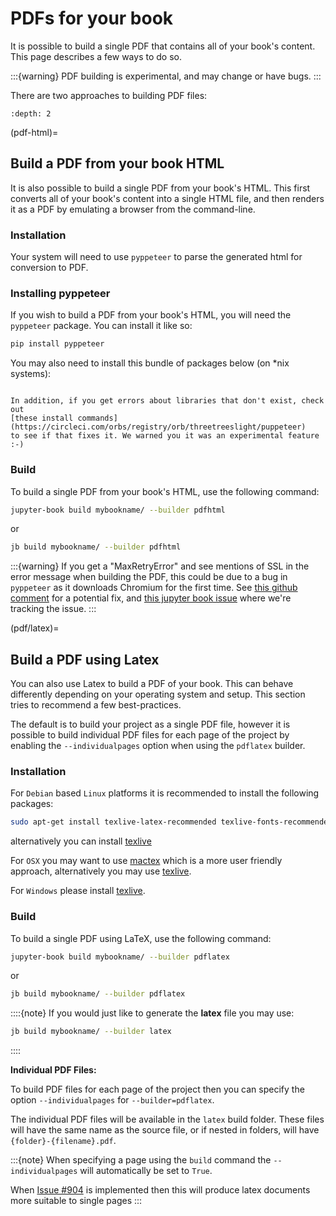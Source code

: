 # PDFs for your book

It is possible to build a single PDF that contains all of your book's content. This
page describes a few ways to do so.

:::{warning}
PDF building is experimental, and may change or have bugs.
:::

There are two approaches to building PDF files:

```{contents}
:depth: 2
```

(pdf-html)=
## Build a PDF from your book HTML

It is also possible to build a single PDF from your book's HTML. This first
converts all of your book's content into a single HTML file, and then renders
it as a PDF by emulating a browser from the command-line.

### Installation

Your system will need to use `pyppeteer` to parse the generated html for
conversion to PDF.

### Installing pyppeteer

If you wish to build a PDF from your book's HTML, you will need the `pyppeteer` package.
You can install it like so:

```bash
pip install pyppeteer
```

You may also need to install this bundle of packages below (on *nix systems):

```{literalinclude} ../../.github/workflows/pyppeteer_reqs.txt
```

```{margin}
In addition, if you get errors about libraries that don't exist, check out
[these install commands](https://circleci.com/orbs/registry/orb/threetreeslight/puppeteer)
to see if that fixes it. We warned you it was an experimental feature :-)
```

### Build

To build a single PDF from your book's HTML, use the following command:

```bash
jupyter-book build mybookname/ --builder pdfhtml
```

or

```bash
jb build mybookname/ --builder pdfhtml
```

:::{warning}
If you get a "MaxRetryError" and see mentions of SSL in the error message when building the PDF,
this could be due to a bug in `pyppeteer` as it downloads Chromium for the first time.
See [this github comment](https://github.com/miyakogi/pyppeteer/issues/258#issuecomment-563075764)
for a potential fix, and [this jupyter book issue](https://github.com/executablebooks/jupyter-book/issues/593)
where we're tracking the issue.
:::

(pdf/latex)=
## Build a PDF using Latex

You can also use Latex to build a PDF of your book. This can behave differently depending on your
operating system and setup. This section tries to recommend a few best-practices.

The default is to build your project as a single PDF file, however it is possible to build
individual PDF files for each page of the project by enabling the `--individualpages` option
when using the `pdflatex` builder.

### Installation

For `Debian` based `Linux` platforms it is recommended to install the following packages:

```bash
sudo apt-get install texlive-latex-recommended texlive-fonts-recommended texlive-latex-extra latexmk
```

alternatively you can install [texlive](https://www.tug.org/texlive/quickinstall.html)

For `OSX` you may want to use [mactex](http://www.tug.org/mactex/) which is a more
user friendly approach, alternatively you may use [texlive](https://www.tug.org/texlive/quickinstall.html).

For `Windows` please install [texlive](https://www.tug.org/texlive/windows.html).

### Build

To build a single PDF using LaTeX, use the following command:

```bash
jupyter-book build mybookname/ --builder pdflatex
```

or

```bash
jb build mybookname/ --builder pdflatex
```

::::{note}
If you would just like to generate the **latex** file you may use:

```bash
jb build mybookname/ --builder latex
```

::::


**Individual PDF Files:**

To build PDF files for each page of the project then you can specify the
option `--individualpages` for `--builder=pdflatex`.

The individual PDF files will be available in the
`latex` build folder. These files will have the same name as the source
file, or if nested in folders, will have `{folder}-{filename}.pdf`.

:::{note}
When specifying a page using the `build` command the `--individualpages`
will automatically be set to `True`.

When [Issue #904](https://github.com/executablebooks/jupyter-book/issues/904)
is implemented then this will produce latex documents more suitable to
single pages
:::
